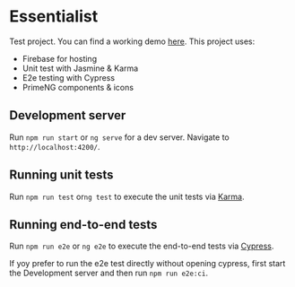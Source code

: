 # Essentialist

Test project. You can find a working demo [here](https://essentialist-78713.web.app/).
This project uses:
  - Firebase for hosting
  - Unit test with Jasmine & Karma
  - E2e testing with Cypress
  - PrimeNG components & icons


## Development server

Run `npm run start` or `ng serve` for a dev server. Navigate to `http://localhost:4200/`.

## Running unit tests

Run `npm run test` or`ng test` to execute the unit tests via [Karma](https://karma-runner.github.io).

## Running end-to-end tests

Run `npm run e2e` or `ng e2e` to execute the end-to-end tests via [Cypress](https://github.com/cypress-io/cypress).

If yoy prefer to run the e2e test directly without opening cypress, first start the Development server and then run `npm run e2e:ci`.
